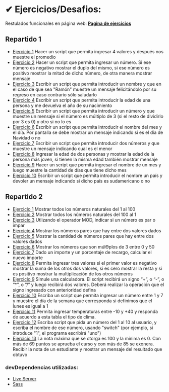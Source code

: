 # ✔ Ejercicios/Desafios:

Restulados funcionales en página web: **[Pagina de ejercicios](https://giangougeon.github.io/CTC-Rosario-ejericios/)**

## Repartido 1

-   [Ejercicio 1](./src/js/modules/practico1/ej1.js) Hacer un script que permita ingresar 4 valores y después nos muestre el promedio
-   [Ejercicio 2](./src/js/modules/practico1/ej2.js) Hacer un script que permita ingresar un número. Si ese número es negativo mostrar el duplo del mismo, si ese número es positivo mostrar la mitad de dicho número, de otra manera mostrar mensaje
-   [Ejercicio 3](./src/js/modules/practico1/ej3.js) Escribir un script que permita introducir un nombre y que en el caso de que sea "Ramón" muestre un mensaje felicitándolo por su regreso en caso contrario sólo saludarlo
-   [Ejercicio 4](./src/js/modules/practico1/ej4.js) Escribir un script que permita introducir la edad de una persona y me devuelva el año de su nacimiento
-   [Ejercicio 5](./src/js/modules/practico1/ej5.js) Escribir un script que permita introducir un número y que muestre un mensaje si el número es múltiplo de 3 (si el resto de dividirlo por 3 es 0) y otro si no lo es
-   [Ejercicio 6](./src/js/modules/practico1/ej6.js) Escribir un script que permita introducir el nombre del mes y el día. Por pantalla se debe mostrar un mensaje indicando si es el día de Navidad o no
-   [Ejercicio 7](./src/js/modules/practico1/ej7.js) Escribir un script que permita introducir dos números y que muestre un mensaje indicando cual es el menor
-   [Ejercicio 8](./src/js/modules/practico1/ej8.js) Ingresar la edad de dos personas y mostrar la edad de la persona más joven, si tienen la misma edad también mostrar mensaje
-   [Ejercicio 9](./src/js/modules/practico1/ej9.js) Hacer un script que permita ingresar el nombre de un mes y luego muestre la cantidad de días que tiene dicho mes
-   [Ejercicio 10](./src/js/modules/practico1/ej10.js) Escribir un script que permita introducir el nombre un país y devoler un mensaje indicando si dicho país es sudamericano o no

## Repartido 2

-   [Ejercicio 1](./src/js/modules/practico2/ej1.js) Mostrar todos los números naturales del 1 al 100
-   [Ejercicio 2](./src/js/modules/practico2/ej2.js) Mostrar todos los números naturales del 100 al 1
-   [Ejercicio 3](./src/js/modules/practico2/ej3.js) Utlizando el operador MOD, indicar si un número es par o impar
-   [Ejercicio 4](./src/js/modules/practico2/ej4.js) Mostrar los números pares que hay entre dos valores dados
-   [Ejercicio 5](./src/js/modules/practico2/ej5.js) Mostrar la cantidad de números pares que hay entre dos valores dados
-   [Ejercicio 6](./src/js/modules/practico2/ej6.js) Mostrar los números que son múlƟplos de 3 entre 0 y 50
-   [Ejercicio 7](./src/js/modules/practico2/ej7.js) Dado un importe y un porcentaje de recargo, calcular el nuevo importe
-   [Ejercicio 8](./src/js/modules/practico2/ej8.js) Permita ingresar tres valores si el primer valor es negativo mostrar la suma de los otros dos valores, si es cero mostrar la resta y si es positivo mostrar la multiplicación de los otros números
-   [Ejercicio 9](./src/js/modules/practico2/ej9.js) Simule una calculadora. El script recibirá un signo “+”, o “-”, o “\*”, o “/” y luego recibirá dos valores. Deberá realizar la operación que el signo ingresado con anterioridad defina
-   [Ejercicio 10](./src/js/modules/practico2/ej10.js) Escriba un script que permita ingresar un número entre 1 y 7 y muestre el día de la semana que corresponda si definimos que el lunes es igual a 1
-   [Ejercicio 11](./src/js/modules/practico2/ej11.js) Permita ingresar temperaturas entre -10 y +40 y responda de acuerdo a esta tabla el tipo de clima.
-   [Ejercicio 12](./src/js/modules/practico2/ej12.js) Escriba script que pida un número del 1 al 10 al usuario, y escriba el nombre de ese número, usando "switch" (por ejemplo, si introduce "1", el programa escribirá "uno")
-   [Ejercicio 13](./src/js/modules/practico2/ej13.js) La nota máxima que se otorga es 100 y la mínima es 0. Con más de 69 puntos se aprueba el curso y con más de 85 se exonera. Recibir la nota de un estudiante y mostrar un mensaje del resultado que obtuvo

<!-- ## Repartido 3

-   [Ejercicio 1](./src/js/modules/practico3/ej1.js) -->

### devDependencias utilizadas:

-   [Live Server](https://marketplace.visualstudio.com/items?itemName=ritwickdey.LiveServer)
-   [Sass](https://sass-lang.com/)

